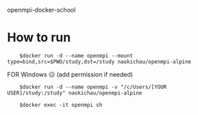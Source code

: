 openmpi-docker-school
# How to run 
```
    $docker run -d --name openmpi --mount type=bind,src=$PWD/study,dst=/study naokichau/openmpi-alpine 
```
FOR Windows 😑 (add permission if needed)
```
    $docker run -d --name openmpi -v "/c/Users/[YOUR USER]/study:/study" naokichau/openmpi-alpine
```
```
    $docker exec -it openmpi sh
```